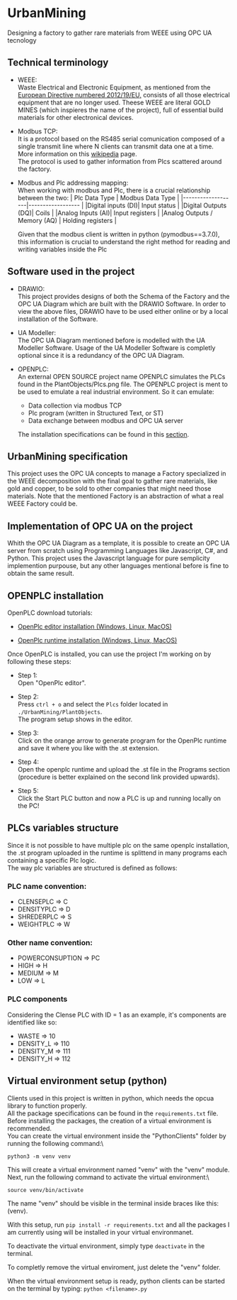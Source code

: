# UrbanMining

Designing a factory to gather rare materials from WEEE using OPC UA tecnology

## Technical terminology

- WEEE:\
    Waste Electrical and Electronic Equipment, as mentioned from the [European Directive numbered 2012/19/EU,](https://en.wikipedia.org/wiki/Waste_Electrical_and_Electronic_Equipment_Directive) consists of all those electrical equipment that are no longer used.
    Theese WEEE are literal GOLD MINES (which inspieres the name of the project), full of essential build materials for other electronical devices.

- Modbus TCP:\
    It is a protocol based on the RS485 serial comunication composed of a single transmit line where N clients can transmit data one at a time.
    More information on this [wikipedia](https://en.wikipedia.org/wiki/Modbus) page.\
    The protocol is used to gather information from Plcs scattered around the factory.

- Modbus and Plc addressing mapping:\
    When working with modbus and Plc, there is a crucial relationship between the two:
    | Plc Data Type     | Modbus Data Type             |
    |-------------------|------------------            |
    |Digital inputs (DI)| Input status                 |
    |Digital Outputs (DQ)| Coils                       |
    |Analog Inputs (AI)| Input registers               |
    |Analog Outputs / Memory (AQ) | Holding registers  |

    Given that the modbus client is written in python (pymodbus==3.7.0), this information is crucial to understand the right method for reading and writing variables inside the Plc

## Software used in the project

- DRAWIO:\
    This project provides designs of both the Schema of the Factory and the OPC UA Diagram which are built with the DRAWIO Software.
    In order to view the above files, DRAWIO have to be used either online or by a local installation of the Software.

- UA Modeller:\
    The OPC UA Diagram mentioned before is modelled with the UA Modeller Software.
    Usage of the UA Modeller Software is completly optional since it is a redundancy of the OPC UA Diagram.

- OPENPLC:\
    An external OPEN SOURCE project name OPENPLC simulates the PLCs found in the PlantObjects/Plcs.png file.
    The OPENPLC project is ment to be used to emulate a real industrial environment.
    So it can emulate:
    - Data collection via modbus TCP
    - Plc program (written in Structured Text, or ST)
    - Data exchange between modbus and OPC UA server

    The installation specifications can be found in this [section](#openplc-installation).

## UrbanMining specification

This project uses the OPC UA concepts to manage a Factory specialized in the WEEE decomposition with the final goal to gather rare materials, like gold and copper, to be sold to other companies that might need those materials.
Note that the mentioned Factory is an abstraction of what a real WEEE Factory could be.

## Implementation of OPC UA on the project

Whith the OPC UA Diagram as a template, it is possible to create an OPC UA server from scratch using Programming Languages like Javascript, C#, and Python.
This project uses the Javascript language for pure semplicity implemention purpouse, but any other languages mentional before is fine to obtain the same result.

## OPENPLC installation

OpenPLC download tutorials:
- [OpenPlc editor installation (Windows, Linux, MacOS)](https://www.youtube.com/watch?v=QcP2dZATJ8Q)

- [OpenPlc runtime installation (Windows, Linux, MacOS)](https://www.youtube.com/watch?v=Il0bCK5Luto)

Once OpenPLC is installed, you can use the project I'm working on by following these steps:

- Step 1:\
    Open "OpenPlc editor".

- Step 2:\
    Press ```ctrl + o``` and select the ```Plcs``` folder located in ```./UrbanMining/PlantObjects```.\
    The program setup shows in the editor.

- Step 3:\
    Click on the orange arrow to generate program for the OpenPlc runtime and save it where you like with the .st extension.

- Step 4:\
    Open the openplc runtime and upload the .st file in the Programs section (procedure is better explained on the second link provided upwards).

- Step 5:\
    Click the Start PLC button and now a PLC is up and running locally on the PC!

## PLCs variables structure

Since it is not possible to have multiple plc on the same openplc installation, the .st program uploaded in the runtime is splittend in many programs each containing a specific Plc logic.\
The way plc variables are structured is defined as follows:

### PLC name convention:

- CLENSEPLC => C
- DENSITYPLC => D
- SHREDERPLC => S
- WEIGHTPLC => W

### Other name convention:

- POWERCONSUPTION => PC
- HIGH => H
- MEDIUM => M
- LOW => L

### PLC components

Considering the Clense PLC with ID = 1 as an example, it's components are identified like so:

- WASTE => 10
- DENSITY_L => 110
- DENSITY_M => 111
- DENSITY_H => 112

## Virtual environment setup (python)

Clients used in this project is written in python, which needs the opcua library to function properly.\
All the package specifications can be found in the ```requirements.txt``` file.\
Before installing the packages, the creation of a virtual environment is recommended.\
You can create the virtual environment inside the "PythonClients" folder by running the following command:\

```python3 -m venv venv```

This will create a virtual environment named "venv" with the "venv" module.\
Next, run the following command to activate the virtual environment:\

```source venv/bin/activate```

The name "venv" should be visible in the terminal inside braces like this: (venv).

With this setup, run ```pip install -r requirements.txt``` and all the packages I am currently using will be installed in your virtual environmanet.

To deactivate the virtual environment, simply type ```deactivate``` in the terminal.

To completly remove the virtual enviroment, just delete the "venv" folder.

When the virtual environment setup is ready, python clients can be started on the terminal by typing:
```python <filename>.py```
